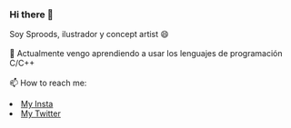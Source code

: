 ### Hi there 👋
Soy Sproods, ilustrador y concept artist
😄 <br><br>
🌱 Actualmente vengo aprendiendo a usar los lenguajes de programación C/C++<br><br>
📫 How to reach me:
     <li><a href="https://www.instagram.com/contracontracultura/" target="_blank"> My Insta </a></li>
     <li><a href="https://twitter.com/Contrax2cultura" target="_blank">     My Twitter </a></li>
<!--
**sproods/sproods** is a ✨ _special_ ✨ repository because its `README.md` (this file) appears on your GitHub profile.

Here are some ideas to get you started:
- 🔭 I’m currently working on ...
- 🌱 I’m currently learning ...
- 👯 I’m looking to collaborate on ...
- 🤔 I’m looking for help with ...
- 💬 Ask me about ...
- 📫 How to reach me: ...
- 😄 Pronouns: ...
- ⚡ Fun fact: ...
-->
